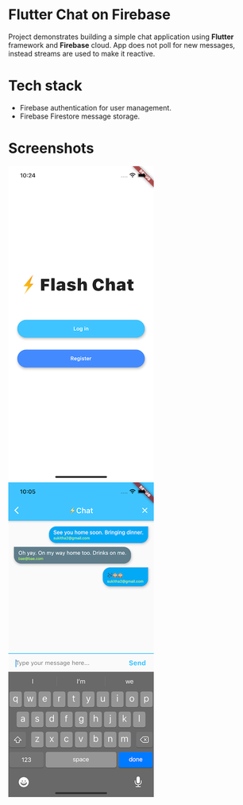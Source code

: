 # Flutter Chat on Firebase

Project demonstrates building a simple chat application using **Flutter** framework and **Firebase** cloud. App does not poll for new messages, instead streams are used to make it reactive.

# Tech stack
- Firebase authentication for user management.
- Firebase Firestore message storage.

# Screenshots
![alt text](screenshots/img3.png)   ![alt text](screenshots/img1.png)
